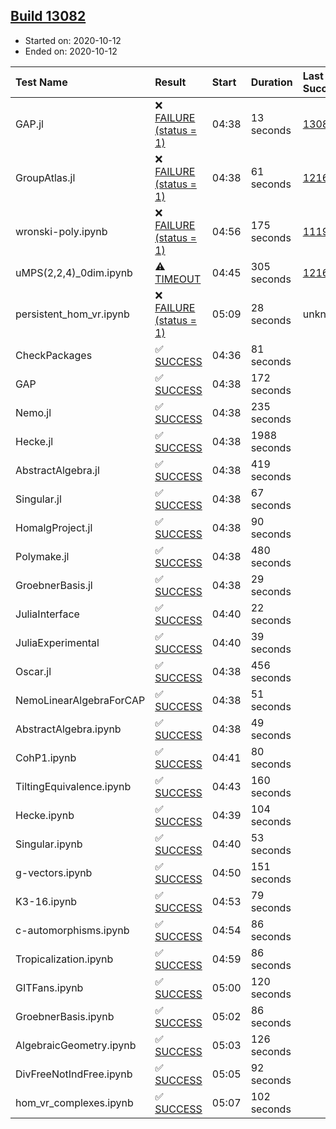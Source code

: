 ## [Build 13082](https://oscarci.mathematik.uni-kl.de/job/oscar/13082/)

* Started on: 2020-10-12
* Ended on: 2020-10-12

| Test Name    | Result | Start | Duration | Last Success | First Failure |
|:-------------|:-------|:------|:---------|:-------------|:--------------|
| GAP.jl | ❌ [FAILURE (status = 1)](https://oscarci.mathematik.uni-kl.de/job/oscar/13082/artifact/logs/build-13082/GAP.jl.log) | 04:38 | 13 seconds | [13081](https://oscarci.mathematik.uni-kl.de/job/oscar/13081/) | [13082](https://oscarci.mathematik.uni-kl.de/job/oscar/13082/) |
| GroupAtlas.jl | ❌ [FAILURE (status = 1)](https://oscarci.mathematik.uni-kl.de/job/oscar/13082/artifact/logs/build-13082/GroupAtlas.jl.log) | 04:38 | 61 seconds | [12167](https://oscarci.mathematik.uni-kl.de/job/oscar/12167/) | [12168](https://oscarci.mathematik.uni-kl.de/job/oscar/12168/) |
| wronski-poly.ipynb | ❌ [FAILURE (status = 1)](https://oscarci.mathematik.uni-kl.de/job/oscar/13082/artifact/logs/build-13082/wronski-poly.ipynb.log) | 04:56 | 175 seconds | [11192](https://oscarci.mathematik.uni-kl.de/job/oscar/11192/) | [11193](https://oscarci.mathematik.uni-kl.de/job/oscar/11193/) |
| uMPS(2,2,4)_0dim.ipynb | ⚠ [TIMEOUT](https://oscarci.mathematik.uni-kl.de/job/oscar/13082/artifact/logs/build-13082/uMPS-2-2-4-_0dim.ipynb.log) | 04:45 | 305 seconds | [12167](https://oscarci.mathematik.uni-kl.de/job/oscar/12167/) | [12168](https://oscarci.mathematik.uni-kl.de/job/oscar/12168/) |
| persistent_hom_vr.ipynb | ❌ [FAILURE (status = 1)](https://oscarci.mathematik.uni-kl.de/job/oscar/13082/artifact/logs/build-13082/persistent_hom_vr.ipynb.log) | 05:09 | 28 seconds | unknown | unknown |
| CheckPackages | ✅ [SUCCESS](https://oscarci.mathematik.uni-kl.de/job/oscar/13082/artifact/logs/build-13082/CheckPackages.log) | 04:36 | 81 seconds |  |  |
| GAP | ✅ [SUCCESS](https://oscarci.mathematik.uni-kl.de/job/oscar/13082/artifact/logs/build-13082/GAP.log) | 04:38 | 172 seconds |  |  |
| Nemo.jl | ✅ [SUCCESS](https://oscarci.mathematik.uni-kl.de/job/oscar/13082/artifact/logs/build-13082/Nemo.jl.log) | 04:38 | 235 seconds |  |  |
| Hecke.jl | ✅ [SUCCESS](https://oscarci.mathematik.uni-kl.de/job/oscar/13082/artifact/logs/build-13082/Hecke.jl.log) | 04:38 | 1988 seconds |  |  |
| AbstractAlgebra.jl | ✅ [SUCCESS](https://oscarci.mathematik.uni-kl.de/job/oscar/13082/artifact/logs/build-13082/AbstractAlgebra.jl.log) | 04:38 | 419 seconds |  |  |
| Singular.jl | ✅ [SUCCESS](https://oscarci.mathematik.uni-kl.de/job/oscar/13082/artifact/logs/build-13082/Singular.jl.log) | 04:38 | 67 seconds |  |  |
| HomalgProject.jl | ✅ [SUCCESS](https://oscarci.mathematik.uni-kl.de/job/oscar/13082/artifact/logs/build-13082/HomalgProject.jl.log) | 04:38 | 90 seconds |  |  |
| Polymake.jl | ✅ [SUCCESS](https://oscarci.mathematik.uni-kl.de/job/oscar/13082/artifact/logs/build-13082/Polymake.jl.log) | 04:38 | 480 seconds |  |  |
| GroebnerBasis.jl | ✅ [SUCCESS](https://oscarci.mathematik.uni-kl.de/job/oscar/13082/artifact/logs/build-13082/GroebnerBasis.jl.log) | 04:38 | 29 seconds |  |  |
| JuliaInterface | ✅ [SUCCESS](https://oscarci.mathematik.uni-kl.de/job/oscar/13082/artifact/logs/build-13082/JuliaInterface.log) | 04:40 | 22 seconds |  |  |
| JuliaExperimental | ✅ [SUCCESS](https://oscarci.mathematik.uni-kl.de/job/oscar/13082/artifact/logs/build-13082/JuliaExperimental.log) | 04:40 | 39 seconds |  |  |
| Oscar.jl | ✅ [SUCCESS](https://oscarci.mathematik.uni-kl.de/job/oscar/13082/artifact/logs/build-13082/Oscar.jl.log) | 04:38 | 456 seconds |  |  |
| NemoLinearAlgebraForCAP | ✅ [SUCCESS](https://oscarci.mathematik.uni-kl.de/job/oscar/13082/artifact/logs/build-13082/NemoLinearAlgebraForCAP.log) | 04:38 | 51 seconds |  |  |
| AbstractAlgebra.ipynb | ✅ [SUCCESS](https://oscarci.mathematik.uni-kl.de/job/oscar/13082/artifact/logs/build-13082/AbstractAlgebra.ipynb.log) | 04:38 | 49 seconds |  |  |
| CohP1.ipynb | ✅ [SUCCESS](https://oscarci.mathematik.uni-kl.de/job/oscar/13082/artifact/logs/build-13082/CohP1.ipynb.log) | 04:41 | 80 seconds |  |  |
| TiltingEquivalence.ipynb | ✅ [SUCCESS](https://oscarci.mathematik.uni-kl.de/job/oscar/13082/artifact/logs/build-13082/TiltingEquivalence.ipynb.log) | 04:43 | 160 seconds |  |  |
| Hecke.ipynb | ✅ [SUCCESS](https://oscarci.mathematik.uni-kl.de/job/oscar/13082/artifact/logs/build-13082/Hecke.ipynb.log) | 04:39 | 104 seconds |  |  |
| Singular.ipynb | ✅ [SUCCESS](https://oscarci.mathematik.uni-kl.de/job/oscar/13082/artifact/logs/build-13082/Singular.ipynb.log) | 04:40 | 53 seconds |  |  |
| g-vectors.ipynb | ✅ [SUCCESS](https://oscarci.mathematik.uni-kl.de/job/oscar/13082/artifact/logs/build-13082/g-vectors.ipynb.log) | 04:50 | 151 seconds |  |  |
| K3-16.ipynb | ✅ [SUCCESS](https://oscarci.mathematik.uni-kl.de/job/oscar/13082/artifact/logs/build-13082/K3-16.ipynb.log) | 04:53 | 79 seconds |  |  |
| c-automorphisms.ipynb | ✅ [SUCCESS](https://oscarci.mathematik.uni-kl.de/job/oscar/13082/artifact/logs/build-13082/c-automorphisms.ipynb.log) | 04:54 | 86 seconds |  |  |
| Tropicalization.ipynb | ✅ [SUCCESS](https://oscarci.mathematik.uni-kl.de/job/oscar/13082/artifact/logs/build-13082/Tropicalization.ipynb.log) | 04:59 | 86 seconds |  |  |
| GITFans.ipynb | ✅ [SUCCESS](https://oscarci.mathematik.uni-kl.de/job/oscar/13082/artifact/logs/build-13082/GITFans.ipynb.log) | 05:00 | 120 seconds |  |  |
| GroebnerBasis.ipynb | ✅ [SUCCESS](https://oscarci.mathematik.uni-kl.de/job/oscar/13082/artifact/logs/build-13082/GroebnerBasis.ipynb.log) | 05:02 | 86 seconds |  |  |
| AlgebraicGeometry.ipynb | ✅ [SUCCESS](https://oscarci.mathematik.uni-kl.de/job/oscar/13082/artifact/logs/build-13082/AlgebraicGeometry.ipynb.log) | 05:03 | 126 seconds |  |  |
| DivFreeNotIndFree.ipynb | ✅ [SUCCESS](https://oscarci.mathematik.uni-kl.de/job/oscar/13082/artifact/logs/build-13082/DivFreeNotIndFree.ipynb.log) | 05:05 | 92 seconds |  |  |
| hom_vr_complexes.ipynb | ✅ [SUCCESS](https://oscarci.mathematik.uni-kl.de/job/oscar/13082/artifact/logs/build-13082/hom_vr_complexes.ipynb.log) | 05:07 | 102 seconds |  |  |
